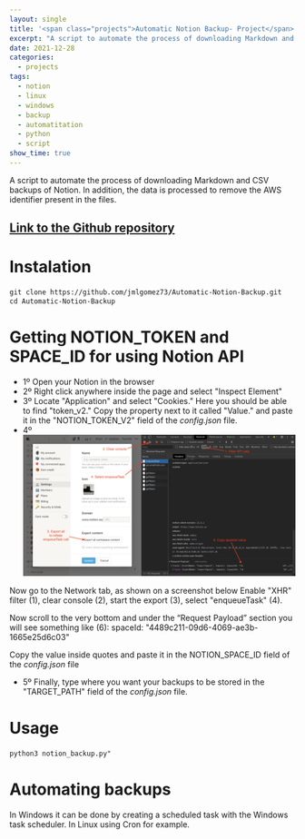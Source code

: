 ```yaml
---
layout: single
title: '<span class="projects">Automatic Notion Backup- Project</span>'
excerpt: "A script to automate the process of downloading Markdown and CSV backups of Notion. In addition, the data is processed to remove the AWS identifier present in the files."
date: 2021-12-28
categories:
  - projects
tags:  
  - notion
  - linux
  - windows
  - backup
  - automatitation
  - python
  - script
show_time: true
---
```


A script to automate the process of downloading Markdown and CSV backups of Notion. In addition, the data is processed to remove the AWS identifier present in the files.

## [Link to the Github repository](https://github.com/jmlgomez73/Automatic-Notion-Backup)

# Instalation
```
git clone https://github.com/jmlgomez73/Automatic-Notion-Backup.git
cd Automatic-Notion-Backup
```

# Getting NOTION_TOKEN and SPACE_ID for using Notion API

- 1º Open your Notion in the browser
- 2º Right click anywhere inside the page and select "Inspect Element"
- 3º Locate "Application" and select "Cookies." Here you should be able to find "token_v2." Copy the property next to it called "Value." and paste it in the "NOTION_TOKEN_V2" field of the *config.json* file.
- 4º
<a href="/assets/images/automatic-notion-backup/notion.png"><img src="/assets/images/automatic-notion-backup/notion.png" alt="automatic-notion-backup"></a>

Now go to the Network tab, as shown on a screenshot below Enable "XHR" filter (1), clear console (2), start the export (3), select "enqueueTask" (4).
  
Now scroll to the very bottom and under the “Request Payload” section you will see something like (6):
spaceId: "4489c211-09d6-4069-ae3b-1665e25d6c03"

Copy the value inside quotes and paste it in the NOTION_SPACE_ID field of the *config.json* file

- 5º Finally, type where you want your backups to be stored in the "TARGET_PATH" field of the *config.json* file.

# Usage

```
python3 notion_backup.py"
```

# Automating backups

In Windows it can be done by creating a scheduled task with the Windows task scheduler.
In Linux using Cron for example.
